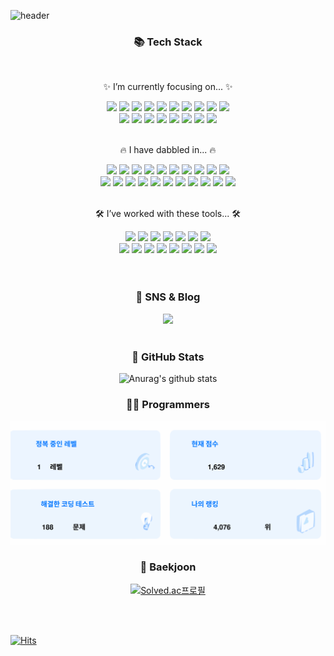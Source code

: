 ![header](https://capsule-render.vercel.app/api?type=waving&color=timeGradient&height=300&section=header&text=Hi~%20there👋&desc=Here%20is%20Programmer-may🌱%20GitHub&fontSize=50)

<div align="center">
    <h3>📚 Tech Stack</h3>
    <br>
</div>
<div align="center">
    <p>✨ I’m currently focusing on... ✨</p>
</div>
<div align="center">
    <img src="https://img.shields.io/badge/Java-007396?style=flat&logo=&logoColor=white" />
    <img src="https://img.shields.io/badge/Spring-6DB33F?style=flat&logo=Spring&logoColor=white" />
    <img src="https://img.shields.io/badge/SpringBoot-6DB33F?style=flat&logo=springboot&logoColor=white" />
    <img src="https://img.shields.io/badge/Spring Security-6DB33F?style=flat&logo=springsecurity&logoColor=white" />
    <img src="https://img.shields.io/badge/Spring Data JPA-6DB33F?style=flat&logo=Databricks&logoColor=white" />
    <img src="https://img.shields.io/badge/JUnit5-25A162?style=flat&logo=junit5&logoColor=white" />
    <img src="https://img.shields.io/badge/Gradle-02303A?style=flat&logo=gradle&logoColor=white" />
    <img src="https://img.shields.io/badge/Nginx-009639?style=flat&logo=nginx&logoColor=white" />
    <img src="https://img.shields.io/badge/Redis-DC382D?style=flat&logo=redis&logoColor=white" />
    <img src="https://img.shields.io/badge/MySQL-4479A1?style=flat&logo=MySQL&logoColor=white" />
    <br>
    <img src="https://img.shields.io/badge/Docker-2496ED?style=flat&logo=docker&logoColor=white" />
    <img src="https://img.shields.io/badge/Github-181717?style=flat&logo=github&logoColor=white" />
    <img src="https://img.shields.io/badge/Github Actions-2088FF?style=flat&logo=GitHubActions&logoColor=white" />
    <img src="https://img.shields.io/badge/Amazon EC2-FF9900?style=flat&logo=amazonec2&logoColor=white" />
    <img src="https://img.shields.io/badge/Amazon RDS-527FFF?style=flat&logo=amazonrds&logoColor=white" />
    <img src="https://img.shields.io/badge/Amazon Route 53-8C4FFF?style=flat&logo=amazonroute53&logoColor=white" />
    <img src="https://img.shields.io/badge/Amazon S3-569A31?style=flat&logo=amazons3&logoColor=white" />
    <img src="https://img.shields.io/badge/Amazon CloudWatch-FF4F8B?style=flat&logo=amazoncloudwatch&logoColor=white" />
</div>
<br>
<div align="center">
    <p>🔥 I have dabbled in... 🔥</p>
</div>
<div align="center">
    <img src="https://img.shields.io/badge/Python-3776AB?style=flat&logo=python&logoColor=white" />
    <img src="https://img.shields.io/badge/HTML5-E34F26?style=flat&logo=HTML5&logoColor=white" />
    <img src="https://img.shields.io/badge/CSS3-1572B6?style=flat&logo=CSS3&logoColor=white" />
    <img src="https://img.shields.io/badge/JavaScript-F7DF1E?style=flat&logo=JavaScript&logoColor=white" />
    <img src="https://img.shields.io/badge/jQuery-0769AD?style=flat&logo=jQuery&logoColor=white" />
    <img src="https://img.shields.io/badge/Bootstrap-7952B3?style=flat&logo=Bootstrap&logoColor=white" />
    <img src="https://img.shields.io/badge/React-61DAFB?style=flat&logo=react&logoColor=white" />
    <img src="https://img.shields.io/badge/Thymeleaf-005F0F?style=flat&logo=thymeleaf&logoColor=white" />
    <img src="https://img.shields.io/badge/Selenium-43B02A?style=flat&logo=Selenium&logoColor=white" />
    <img src="https://img.shields.io/badge/TensorFlow-FF6F00?style=flat&logo=tensorflow&logoColor=white" />
    <br>
    <img src="https://img.shields.io/badge/Pandas-150458?style=flat&logo=pandas&logoColor=white" />
    <img src="https://img.shields.io/badge/Flask-000000?style=flat&logo=flask&logoColor=white" />
    <img src="https://img.shields.io/badge/Scikit learn-F7931E?style=flaCHA&logo=scikitlearn&logoColor=white" />
    <img src="https://img.shields.io/badge/Keras-D00000?style=flat&logo=keras&logoColor=white" />
    <img src="https://img.shields.io/badge/NumPy-013243?style=flat&logo=numpy&logoColor=white" />
    <img src="https://img.shields.io/badge/Apache Maven-C71A36?style=flat&logo=apachemaven&logoColor=white" />
    <img src="https://img.shields.io/badge/Mybatis-000000?style=flat&logo=Fluentd&logoColor=white" />
    <img src="https://img.shields.io/badge/QueryDSL-0389CF?style=flat&logo=SingleStore&logoColor=white" />
    <img src="https://img.shields.io/badge/Oracle%20SQL-F80000?style=flat&logo=Oracle&logoColor=white" />
    <img src="https://img.shields.io/badge/Firebase-FFCA28?style=flat&logo=firebase&logoColor=white" />
    <img src="https://img.shields.io/badge/Heroku-430098?style=flat&logo=heroku&logoColor=white" />
</div>
<br>
<div align="center">
    <p>🛠 I’ve worked with these tools... 🛠</p>
</div>

<div align="center">
    <img src="https://img.shields.io/badge/Intellij IDEA-000000?style=flat&logo=intellijidea&logoColor=white" />
    <img src="https://img.shields.io/badge/Eclipse%20IDE-2C2255?style=flat&logo=EclipseIDE&logoColor=white" />
    <img src="https://img.shields.io/badge/Visual%20Studio-007ACC?style=flat&logo=VisualStudioCode&logoColor=white" />
    <img src="https://img.shields.io/badge/Jupyter-F37626?style=flat&logo=jupyter&logoColor=white" />
    <img src="https://img.shields.io/badge/Android Studio-3DDC84?style=flat&logo=androidstudio&logoColor=white" />
    <img src="https://img.shields.io/badge/Swagger-85EA2D?style=flat&logo=swagger&logoColor=white" />
    <img src="https://img.shields.io/badge/Termius-000000?style=flat&logo=termius&logoColor=white" />
    <br>
    <img src="https://img.shields.io/badge/Apache JMeter-D22128?style=flat&logo=apachejmeter&logoColor=white" />
    <img src="https://img.shields.io/badge/Postman-FF6C37?style=flat&logo=postman&logoColor=white" />
    <img src="https://img.shields.io/badge/Slack-4A154B?style=flat&logo=slack&logoColor=white" />
    <img src="https://img.shields.io/badge/Discord-5865F2?style=flat&logo=discord&logoColor=white" />
    <img src="https://img.shields.io/badge/Figma-F24E1E?style=flat&logo=figma&logoColor=white" />
    <img src="https://img.shields.io/badge/Zoom-0B5CFF?style=flat&logo=zoom&logoColor=white" />
    <img src="https://img.shields.io/badge/Notion-000000?style=flat&logo=notion&logoColor=white" />
    <img src="https://img.shields.io/badge/LinkedIn-0A66C2?style=flat&logo=linkedin&logoColor=white" />
</div>

<br>
<br>

<div align="center">
    <h3>🎨 SNS & Blog</h3>
    <a href="https://programmer-may.tistory.com/" target="_blank">
        <img src="https://img.shields.io/badge/🍀오월의 코딩일지-34A853?style=flat&logo=Tistory&logoColor=white" />
    </a>
    <br>
</div>

<br>

<div align="center">
    <h3>🌱 GitHub Stats</h3>
    
![Anurag's github stats](https://github-readme-stats.vercel.app/api?username=Programmer-may&show_icons=true&theme=default&hide=stars,contribs,rank)
    <h3>🧑‍🎓 Programmers</h3>
[![](https://github.com/Programmer-may/programmers-rank/blob/master/lib/result.svg)](https://github.com/Programmer-may/programmers-rank)
    <h3>💯 Baekjoon</h3>
[![Solved.ac프로필](http://mazassumnida.wtf/api/v2/generate_badge?boj=parkjh080)](https://solved.ac/parkjh080)
</div>

<br>
<br>

[![Hits](https://hits.seeyoufarm.com/api/count/incr/badge.svg?url=https%3A%2F%2Fgithub.com%2FProgrammer-may%2Fhit-counter&count_bg=%2379C83D&title_bg=%23555555&icon=staffbase.svg&icon_color=%23D72020&title=hits&edge_flat=false)](https://hits.seeyoufarm.com)

<!--
**Programmer-may/Programmer-may** is a ✨ _special_ ✨ repository because its `README.md` (this file) appears on your GitHub profile.

Here are some ideas to get you started:

- 🔭 I’m currently working on ...
- 🌱 I’m currently learning ...
- 👯 I’m looking to collaborate on ...
- 🤔 I’m looking for help with ...
- 💬 Ask me about ...
- 📫 How to reach me: ...
- 😄 Pronouns: ...
- ⚡ Fun fact: ...
-->
<br>
